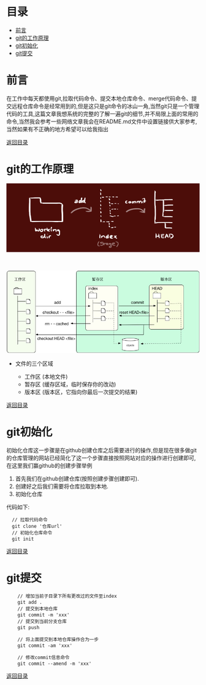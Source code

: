 # 目录
* [前言](#前言)
* [git的工作原理](#git的工作原理)
* [git初始化](#git初始化)
* [git提交](#git提交)

# 前言
在工作中每天都使用git,拉取代码命令、提交本地仓库命令、merge代码命令、提交远程仓库命令是经常用到的,但是这只是git命令的冰山一角,当然git只是一个管理代码的工具,这篇文章我想系统的完整的了解一遍git的细节,并不局限上面的常用的命令,当然我会参考一些网络文章我会在README.md文件中设置链接供大家参考,当然如果有不正确的地方希望可以给我指出

[返回目录](#目录)

# git的工作原理

<div align="center">

  ![工作原理](../static/img/工作原理_1.png)
  
  <br/>
  
  ![工作原理](../static/img/工作原理_2.jpg)

</div>

- 文件的三个区域

  - 工作区 (本地文件)
  - 暂存区 (缓存区域，临时保存你的改动)
  - 版本区 (版本区，它指向你最后一次提交的结果)
  
[返回目录](#目录)  

# git初始化

初始化仓库这一步骤是在github创建仓库之后需要进行的操作,但是现在很多做git的仓库管理的网站已经简化了这一个步骤直接按照网站对应的操作进行创建即可,在这里我们赢github的创建步骤举例
1. 首先我们在github创建仓库(按照创建步骤创建即可).
2. 创建好之后我们需要将仓库拉取到本地.
3. 初始化仓库

代码如下:
```angular2html
  // 拉取代码命令
  git clone '仓库url'
  // 初始化仓库命令
  git init
```

[返回目录](#目录)

# git提交
```angular2html
    // 增加当前子目录下所有更改过的文件至index
    git add . 
    // 提交到本地仓库
    git commit -m 'xxx'
    // 提交到当前分支仓库
    git push
```

```angular2html
    // 将上面提交到本地仓库操作合为一步
    git commit -am 'xxx'
```

```angular2html
    // 修改commit信息命令
    git commit --amend -m 'xxx'
```
[返回目录](#目录)